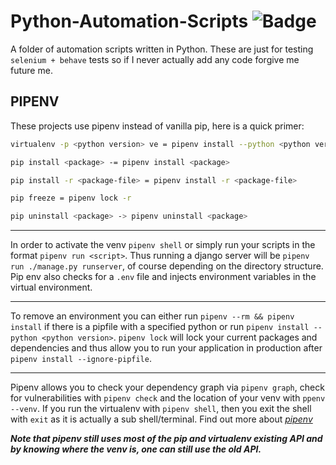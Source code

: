 # Python-Automation-Scripts ![Badge](https://github.com/mfundontini/Python-Automation-Scripts/workflows/Python%20application/badge.svg)

A folder of automation scripts written in Python. These are just for testing `selenium + behave` tests so if I never actually add any code forgive me future me.

## PIPENV
These projects use pipenv instead of vanilla pip, here is a quick primer:

```bash
virtualenv -p <python version> ve = pipenv install --python <python version> 

pip install <package> -= pipenv install <package>

pip install -r <package-file> = pipenv install -r <package-file>

pip freeze = pipenv lock -r

pip uninstall <package> -> pipenv uninstall <package>
```
___
In order to activate the venv `pipenv shell` or simply run your scripts in the format `pipenv run <script>`. Thus running
a django server will be `pipenv run ./manage.py runserver`, of course depending on the directory structure. Pip env also checks
for a `.env` file and injects environment variables in the virtual environment.
___
To remove an environment you can either run `pipenv --rm && pipenv install` if there is a pipfile with a specified python or 
run `pipenv install --python <python version>`. `pipenv lock` will lock your current packages and dependencies and thus allow you to run
your application in production after `pipenv install --ignore-pipfile`.
___
Pipenv allows you to check your dependency graph via `pipenv graph`, check for vulnerabilities with `pipenv check` and the location
 of your venv with `ppenv --venv`. If you run the virtualenv with `pipenv shell`, then you exit the shell with `exit` as it is actually a sub shell/terminal.
 Find out more about [_pipenv_](https://pipenv-fork.readthedocs.io/en/latest/ "pipenv documentation")
 
 _**Note that pipenv still uses most of the pip and virtualenv existing API and by knowing where the venv is, one can still use the old API.**_

